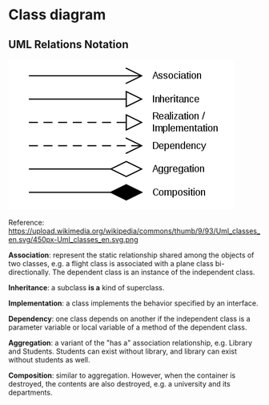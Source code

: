 # Class diagram

## UML Relations Notation

![](images/notation.png)

Reference: https://upload.wikimedia.org/wikipedia/commons/thumb/9/93/Uml_classes_en.svg/450px-Uml_classes_en.svg.png

**Association**: represent the static relationship shared among the objects of two classes, e.g. a flight class is associated with a plane class bi-directionally. The dependent class is an instance of the independent class.

**Inheritance**: a subclass **is a** kind of superclass.

**Implementation**: a class implements the behavior specified by an interface.

**Dependency**: one class depends on another if the independent class is a parameter variable or local variable of a method of the dependent class.

**Aggregation**: a variant of the "has a" association relationship, e.g. Library and Students. Students can exist without library, and library can exist without students as well.

**Composition**: similar to aggregation. However, when the container is destroyed, the contents are also destroyed, e.g. a university and its departments.